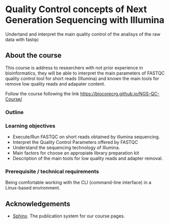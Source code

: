 # Quality Control concepts of Next Generation Sequencing with Illumina

Undertand and interpret the main quality control of the analisys of the raw data with fastqc

## About the course

This course is address to researchers with not prior experience in bioinformatics, they will be able to interpret the main parameters of FASTQC quality control tool for short reads (Illumina) and known the main tools for remove low quality reads and adapater content. 

Follow the course following the link https://biocorecrg.github.io/NGS-QC-Course/ 

### Outline



### Learning objectives

* Execute/Run FASTQC on short reads obtained by illumina sequencing. 
* Interpret the Quality Control Parameters offered by FASTQC
* Understand the sequencing technology of Illumina. 
* Main factors for choose an appropiate library preparation kit
* Description of the main tools for low quality reads and adapter removal.


### Prerequisite / technical requirements

Being comfortable working with the CLI (command-line interface) in a Linux-based environment.

## Acknowledgements

* [Sphinx](https://www.sphinx-doc.org/). The publication system for our course pages.

